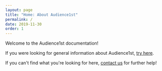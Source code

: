 ```yaml
---
layout: page 
title: "Home: About Audience1st" 
permalink: /
date: 2019-11-30
order: 1
---
```


Welcome to the Audience1st documentation!

If you were looking for general information about Audience1st, [try
here](https://www.audience1st.com).

If you can't find what you're looking for here, [contact us](mailto:info@audience1st.com)
for further help!


  
  
